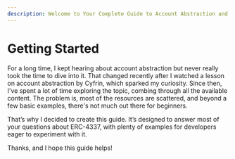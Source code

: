 ```yaml
---
description: Welcome to Your Complete Guide to Account Abstraction and ERC-4337
---
```


# Getting Started

For a long time, I kept hearing about account abstraction but never really took the time to dive into it. That changed recently after I watched a lesson on account abstraction by Cyfrin, which sparked my curiosity. Since then, I've spent a lot of time exploring the topic, combing through all the available content. The problem is, most of the resources are scattered, and beyond a few basic examples, there's not much out there for beginners.

That’s why I decided to create this guide. It’s designed to answer most of your questions about ERC-4337, with plenty of examples for developers eager to experiment with it.

Thanks, and I hope this guide helps!
